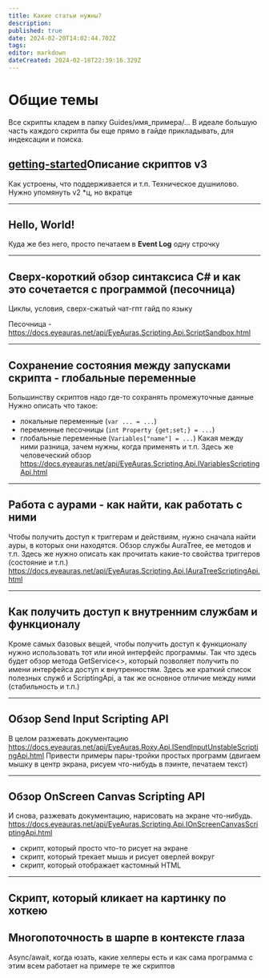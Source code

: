 ```yaml
---
title: Какие статьи нужны?
description: 
published: true
date: 2024-02-20T14:02:44.702Z
tags: 
editor: markdown
dateCreated: 2024-02-18T22:39:16.329Z
---
```


# Общие темы
Все скрипты кладем в папку Guides/имя_примера/...
В идеале большую часть каждого скрипта бы еще прямо в гайде прикладывать, для индексации и поиска.

## [getting-started](/ru/scripting/getting-started)Описание скриптов v3
Как устроены, что поддерживается и т.п. Техническое душнилово.  
Нужно упомянуть v2 *ц, но вкратце

---

## Hello, World!
Куда же без него, просто печатаем в **Event Log** одну строчку

---


## Сверх-короткий обзор синтаксиса C# и как это сочетается с программой (песочница)
Циклы, условия, сверх-сжатый чат-гпт гайд по языку

Песочница - https://docs.eyeauras.net/api/EyeAuras.Scripting.Api.ScriptSandbox.html

---

## Сохранение состояния между запусками скрипта - глобальные переменные
Большинству скриптов надо где-то сохранять промежуточные данные
Нужно описать что такое: 
- локальные переменные (`var ... = ...`)
- переменные песочницы (`int Property {get;set;} = ...`)
- глобальные переменные (`Variables["name"] = ...`)
Какая между ними разница, зачем нужны, когда применять и т.п.
Здесь же человеческий обзор https://docs.eyeauras.net/api/EyeAuras.Scripting.Api.IVariablesScriptingApi.html

---

## Работа с аурами - как найти, как работать с ними
Чтобы получить доступ к триггерам и действиям, нужно сначала найти ауры, в которых они находятся.
Обзор службы AuraTree, ее методов и т.п. Здесь же нужно описать как прочитать какие-то свойства триггеров (состояние и т.п.)
https://docs.eyeauras.net/api/EyeAuras.Scripting.Api.IAuraTreeScriptingApi.html

---

## Как получить доступ к внутренним службам и функционалу
Кроме самых базовых вещей, чтобы получить доступ к функционалу нужно использовать тот или иной интерфейс программы. 
Так что здесь будет обзор метода GetService<>, который позволяет получить по имени интерфейса доступ к внутренностям.
Здесь же краткий список полезных служб и ScriptingApi, а так же основное отличие между ними (стабильность и т.п.)

---

## Обзор Send Input Scripting API
В целом разжевать документацию https://docs.eyeauras.net/api/EyeAuras.Roxy.Api.ISendInputUnstableScriptingApi.html
Привести примеры пары-тройки простых программ (двигаем мышку в центр экрана, рисуем что-нибудь в пэинте, печатаем текст)

---

## Обзор OnScreen Canvas Scripting API
И снова, разжевать документацию, нарисовать на экране что-нибудь. https://docs.eyeauras.net/api/EyeAuras.Scripting.Api.IOnScreenCanvasScriptingApi.html
- скрипт, который просто что-то рисует на экране
- скрипт, который трекает мышь и рисует оверлей вокруг
- скрипт, который отображает кастомный HTML

---

## Скрипт, который кликает на картинку по хоткею

## Многопоточность в шарпе в контексте глаза
Async/await, когда юзать, какие хелперы есть и как сама программа с этим всем работает на примере те же скриптов

